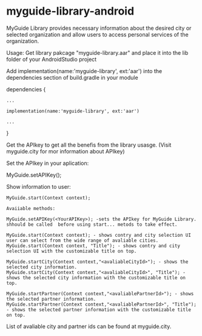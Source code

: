 # myguide-library-android
MyGuide Library provides necessary information about the desired 
city or selected organization and allow users to access personal
 services of the organization.
 
 Usage:
 Get library pakcage "myguide-library.aar" and place it into the lib folder of your AndroidStudio project
 
 Add implementation(name:'myguide-library', ext:'aar') into the dependencies section of build.gradle in your module
 
 
 dependencies {
 
	...
  
    implementation(name:'myguide-library', ext:'aar')
    
	...
  
 }
 
 Get the APIkey to get all the benefis from the library usasge. (Visit myguide.city for mor information about APIkey) 
 
 Set the APIkey in your aplication:

   MyGuide.setAPIKey(<YourAPIKey>);

Show information to user:

	MyGuide.start(Context context);
	
	Avaiiable methods:
	
	MyGuide.setAPIKey(<YourAPIKey>); -sets the APIkey for MyGuide Library. shhould be called  before using start... metods to take effect.
	
	MyGuide.start(Context context); - shows contry and city selection UI user can select from the wide range of avaliable cities.
	MyGuide.start(Context context, "Title"); - shows contry and city selection UI with the customizable title on top.
	
	MyGuide.startCity(Context context,"<avaliableCityId>"); - shows the selected city information.
	MyGuide.startCity(Context context,"<avaliableCityId>", "Title"); - shows the selected city information with the customizable title on top.
	
	MyGuide.startPartner(Context context,"<avaliablePartnerId>"); - shows the selected partner information.
	MyGuide.startPartner(Context context,"<avaliablePartnerId>", "Title"); - shows the selected partner information with the customizable title on top.
	
List of avaliable city and partner ids can be found at myguide.city.
